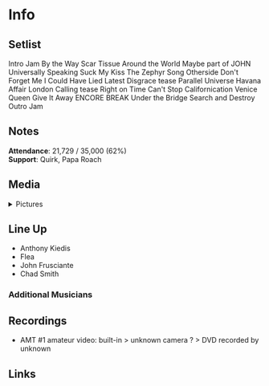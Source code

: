 # Info

## Setlist

Intro Jam
By the Way
Scar Tissue
Around the World
Maybe part of JOHN
Universally Speaking
Suck My Kiss
The Zephyr Song
Otherside
Don't Forget Me
I Could Have Lied
Latest Disgrace tease
Parallel Universe
Havana Affair
London Calling tease
Right on Time
Can't Stop
Californication
Venice Queen
Give It Away
ENCORE BREAK
Under the Bridge
Search and Destroy
Outro Jam

## Notes

**Attendance**: 21,729 / 35,000 (62%)
<br>
**Support**: Quirk, Papa Roach

## Media 

<details>
  <summary>Pictures</summary>
  <!--<img alt="Setlist" title="Setlist" src="_.jpg" height="200" />
  <img alt="Ticket" title="Ticket" src="_.jpg" height="200" />
  <img alt="Flyer" title="Flyer" src="_.jpg" height="200" />
  <img alt="Clipping" title="Clipping" src="_.jpg" height="200" />-->
</details>

## Line Up

* Anthony Kiedis
* Flea
* John Frusciante
* Chad Smith

### Additional Musicians

## Recordings

* AMT #1 amateur video: built-in > unknown camera ? > DVD recorded by unknown

## Links